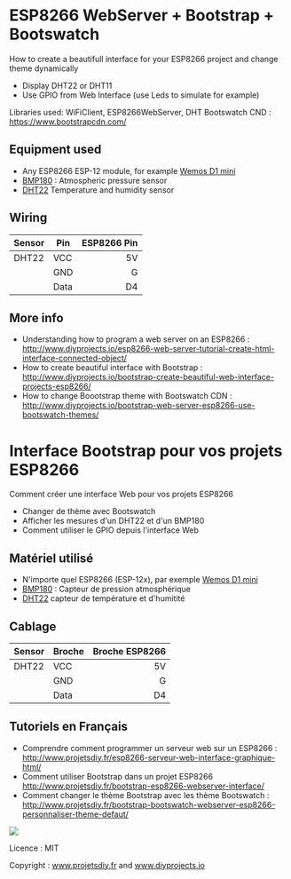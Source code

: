 # ESP8266 WebServer + Bootstrap + Bootswatch
How to create a beautifull interface for your ESP8266 project and change theme dynamically

* Display DHT22 or DHT11
* Use GPIO from Web Interface (use Leds to simulate for example)

Libraries used: WiFiClient, ESP8266WebServer, DHT 
Bootswatch CND : https://www.bootstrapcdn.com/

## Equipment used

* Any ESP8266 ESP-12 module, for example <a href="http://www.banggood.com/search/esp8266-nodemcu/0-0-0-1-3-45-0-price-0-0_p-1.html?sortType=asc?p=RA18043558422201601Y" target="_blank" rel="nofollow" data-mce-href="http://www.banggood.com/search/esp8266-nodemcu/0-0-0-1-3-45-0-price-0-0_p-1.html?sortType=asc?p=RA18043558422201601Y">Wemos D1 mini</a>
* <a href="http://s.click.aliexpress.com/e/eM72zRrbE" target="_blank" rel="nofollow" data-mce-href="http://s.click.aliexpress.com/e/eM72zRrbE">BMP180</a> : Atmospheric pressure sensor
* <a href="http://s.click.aliexpress.com/e/BeYvjyfim" target="_blank" rel="nofollow" data-mce-href="http://s.click.aliexpress.com/e/BeYvjyfim">DHT22</a> Temperature and humidity sensor

## Wiring
|Sensor |Pin |ESP8266 Pin|
|-------|----|----------:|
|DHT22  |VCC |5V         |
|       |GND |G          |
|       |Data|D4         |


## More info
 - Understanding how to program a web server on an ESP8266 : http://www.diyprojects.io/esp8266-web-server-tutorial-create-html-interface-connected-object/
 - How to create beautiful interface with Bootstrap : http://www.diyprojects.io/bootstrap-create-beautiful-web-interface-projects-esp8266/
 - How to change Boootstrap theme with Bootswatch CDN : http://www.diyprojects.io/bootstrap-web-server-esp8266-use-bootswatch-themes/
 
# Interface Bootstrap pour vos projets ESP8266 
Comment créer une interface Web pour vos projets ESP8266
* Changer de thème avec Bootswatch
* Afficher les mesures d'un DHT22 et d'un BMP180
* Comment utiliser le GPIO depuis l'interface Web

## Matériel utilisé
* N'importe quel ESP8266 (ESP-12x), par exemple <a href="http://www.banggood.com/search/esp8266-nodemcu/0-0-0-1-3-45-0-price-0-0_p-1.html?sortType=asc?p=RA18043558422201601Y" target="_blank" rel="nofollow" data-mce-href="http://www.banggood.com/search/esp8266-nodemcu/0-0-0-1-3-45-0-price-0-0_p-1.html?sortType=asc?p=RA18043558422201601Y">Wemos D1 mini</a>
* <a href="http://s.click.aliexpress.com/e/eM72zRrbE" target="_blank" rel="nofollow" data-mce-href="http://s.click.aliexpress.com/e/eM72zRrbE">BMP180</a> : Capteur de pression atmosphérique
* <a href="http://s.click.aliexpress.com/e/BeYvjyfim" target="_blank" rel="nofollow" data-mce-href="http://s.click.aliexpress.com/e/BeYvjyfim">DHT22</a> capteur de température et d'humitité

## Cablage
|Sensor |Broche |Broche ESP8266|
|-------|-------|-------------:|
|DHT22  |VCC    |5V            |
|       |GND    |G             |
|       |Data   |D4            |


## Tutoriels en Français
* Comprendre comment programmer un serveur web sur un ESP8266 : http://www.projetsdiy.fr/esp8266-serveur-web-interface-graphique-html/
* Comment utiliser Bootstrap dans un projet ESP8266 http://www.projetsdiy.fr/bootstrap-esp8266-webserver-interface/
* Comment changer le thème Bootstrap avec les thème Bootswatch : http://www.projetsdiy.fr/bootstrap-bootswatch-webserver-esp8266-personnaliser-theme-defaut/


<img align="center" src="https://github.com/projetsdiy/ESP8266WebServer-Bootstrap-Bootswatch/blob/master/demo-webserver-esp8266-theme-bootstrap.png" style="max-width:100%;">

Licence : MIT

Copyright : www.projetsdiy.fr and www.diyprojects.io
